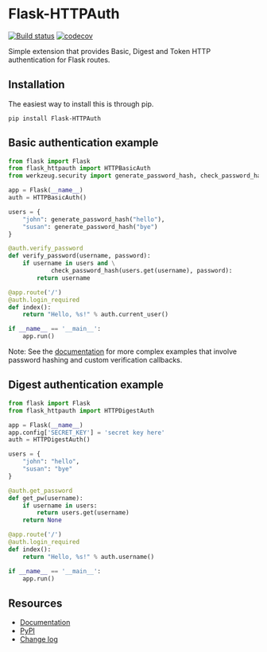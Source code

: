 Flask-HTTPAuth
==============

[![Build status](https://github.com/miguelgrinberg/Flask-HTTPAuth/workflows/build/badge.svg)](https://github.com/miguelgrinberg/Flask-HTTPAuth/actions) [![codecov](https://codecov.io/gh/miguelgrinberg/Flask-HTTPAuth/branch/master/graph/badge.svg?token=KeU2002DHo)](https://codecov.io/gh/miguelgrinberg/Flask-HTTPAuth)

Simple extension that provides Basic, Digest and Token HTTP authentication for Flask routes.

Installation
------------
The easiest way to install this is through pip.
```
pip install Flask-HTTPAuth
```

Basic authentication example
----------------------------

```python
from flask import Flask
from flask_httpauth import HTTPBasicAuth
from werkzeug.security import generate_password_hash, check_password_hash

app = Flask(__name__)
auth = HTTPBasicAuth()

users = {
    "john": generate_password_hash("hello"),
    "susan": generate_password_hash("bye")
}

@auth.verify_password
def verify_password(username, password):
    if username in users and \
            check_password_hash(users.get(username), password):
        return username

@app.route('/')
@auth.login_required
def index():
    return "Hello, %s!" % auth.current_user()

if __name__ == '__main__':
    app.run()
```

Note: See the [documentation](http://pythonhosted.org/Flask-HTTPAuth) for more complex examples that involve password hashing and custom verification callbacks.

Digest authentication example
-----------------------------

```python
from flask import Flask
from flask_httpauth import HTTPDigestAuth

app = Flask(__name__)
app.config['SECRET_KEY'] = 'secret key here'
auth = HTTPDigestAuth()

users = {
    "john": "hello",
    "susan": "bye"
}

@auth.get_password
def get_pw(username):
    if username in users:
        return users.get(username)
    return None

@app.route('/')
@auth.login_required
def index():
    return "Hello, %s!" % auth.username()

if __name__ == '__main__':
    app.run()
```

Resources
---------

- [Documentation](http://flask-httpauth.readthedocs.io/en/latest/)
- [PyPI](https://pypi.org/project/Flask-HTTPAuth)
- [Change log](https://github.com/miguelgrinberg/Flask-HTTPAuth/blob/master/CHANGES.md)
